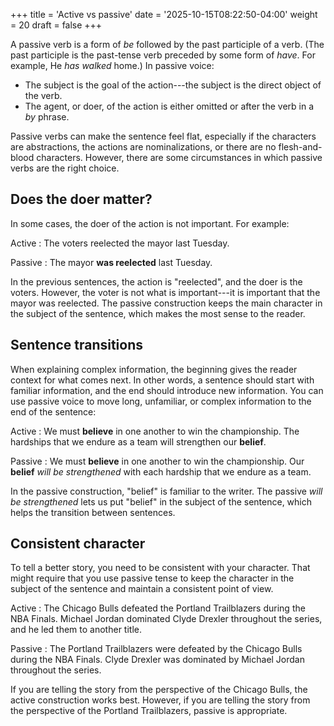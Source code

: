 +++
title = 'Active vs passive'
date = '2025-10-15T08:22:50-04:00'
weight = 20
draft = false
+++

A passive verb is a form of _be_ followed by the past participle of a verb. (The past participle is the past-tense verb preceded by some form of _have_. For example, He _has walked_ home.) In passive voice:
- The subject is the goal of the action---the subject is the direct object of the verb.
- The agent, or doer, of the action is either omitted or after the verb in a _by_ phrase.

Passive verbs can make the sentence feel flat, especially if the characters are abstractions, the actions are nominalizations, or there are no flesh-and-blood characters. However, there are some circumstances in which passive verbs are the right choice.

## Does the doer matter?

In some cases, the doer of the action is not important. For example:

Active
: The voters reelected the mayor last Tuesday.

Passive
: The mayor **was reelected** last Tuesday.

In the previous sentences, the action is "reelected", and the doer is the voters. However, the voter is not what is important---it is important that the mayor was reelected. The passive construction keeps the main character in the subject of the sentence, which makes the most sense to the reader.

## Sentence transitions

When explaining complex information, the beginning gives the reader context for what comes next. In other words, a sentence should start with familiar information, and the end should introduce new information. You can use passive voice to move long, unfamiliar, or complex information to the end of the sentence:

Active
: We must **believe** in one another to win the championship. The hardships that we endure as a team will strengthen our **belief**.

Passive
: We must **believe** in one another to win the championship. Our **belief** _will be strengthened_ with each hardship that we endure as a team.


In the passive construction, "belief" is familiar to the writer. The passive _will be strengthened_ lets us put "belief" in the subject of the sentence, which helps the transition between sentences. 

## Consistent character

To tell a better story, you need to be consistent with your character. That might require that you use passive tense to keep the character in the subject of the sentence and maintain a consistent point of view.

Active
: The Chicago Bulls defeated the Portland Trailblazers during the NBA Finals. Michael Jordan dominated Clyde Drexler throughout the series, and he led them to another title.

Passive
: The Portland Trailblazers were defeated by the Chicago Bulls during the NBA Finals. Clyde Drexler was dominated by Michael Jordan throughout the series.

If you are telling the story from the perspective of the Chicago Bulls, the active construction works best. However, if you are telling the story from the perspective of the Portland Trailblazers, passive is appropriate.

